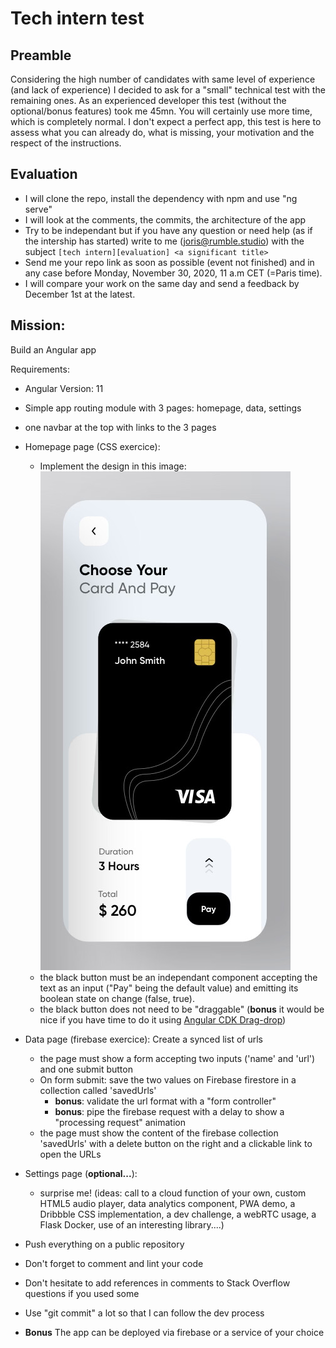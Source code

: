 # Tech intern test



## Preamble

Considering the high number of candidates with same level of experience (and lack of experience) I decided to ask for a "small" technical test with the remaining ones. As an experienced developer this test (without the optional/bonus features) took me 45mn. You will certainly use more time, which is completely normal. I don't expect a perfect app, this test is here to assess what you can already do, what is missing, your motivation and the respect of the instructions.



## Evaluation

- I will clone the repo, install the dependency with npm and use "ng serve"
- I will look at the comments, the commits, the architecture of the app
- Try to be independant but if you have any question or need help (as if the intership has started) write to me (joris@rumble.studio) with the subject `[tech intern][evaluation] <a significant title>`
- Send me your repo link as soon as possible (event not finished) and in any case before Monday, November 30, 2020, 11 a.m CET (=Paris time). 
- I will compare your work on the same day and send a feedback by December 1st at the latest. 



## Mission:

Build an Angular app

Requirements:
- Angular Version: 11
- Simple app routing module with 3 pages: homepage, data, settings
- one navbar at the top with links to the 3 pages
- Homepage page (CSS exercice):
    - Implement the design in this image:
    ![design.jpeg](./design.jpeg)
    - the black button must be an independant component accepting the text as an input ("Pay" being the default value) and emitting its boolean state on change (false, true).
    - the black button does not need to be "draggable" (**bonus** it would be nice if you have time to do it using [Angular CDK Drag-drop](https://material.angular.io/cdk/drag-drop/overview#restricting-movement-within-an-element))
- Data page (firebase exercice): Create a synced list of urls 
    - the page must show a form accepting two inputs ('name' and 'url') and one submit button
    - On form submit: save the two values on Firebase firestore in a collection called 'savedUrls'
        - **bonus**: validate the url format with a "form controller"
        - **bonus**: pipe the firebase request with a delay to show a "processing request" animation
    - the page must show the content of the firebase collection 'savedUrls' with a delete button on the right and a clickable link to open the URLs
- Settings page (**optional...**): 
    - surprise me! (ideas: call to a cloud function of your own, custom HTML5 audio player, data analytics component, PWA demo, a Dribbble CSS implementation, a dev challenge, a webRTC usage, a Flask Docker, use of an interesting library....)

- Push everything on a public repository
- Don't forget to comment and lint your code
- Don't hesitate to add references in comments to Stack Overflow questions if you used some
- Use "git commit" a lot so that I can follow the dev process
- **Bonus** The app can be deployed via firebase or a service of your choice


